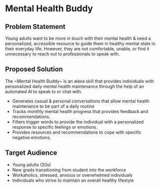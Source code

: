 # Mental Health Buddy
## Problem Statement

Young adults want to be more in touch with their mental health & need a personalized, accessible resource to guide them in healthy mental state in their everyday life. However, they are not comfortable, unable, or find it unnecessary to reach out to professionals to speak with. 

## Proposed Solution

The ~Mental Health Buddy~ is an alexa skill that provides individuals with personalized daily mental health maintenance through the help of an automated AI to speak to or chat with. 

- Generates casual & personal conversations that allow mental health maintenance to be part of a daily routine
- Tracks monthly mental health progress that provides feedback and recommendations.
- Filters trigger words to provide the individual with a personalized response to specific feelings or emotions.
- Provides resources and recommendations to cope with specific negative emotions.

## Target Audience

- Young adults (20s)
- New grads transitioning from student into the workforce
- Workaholics, stressed, anxious or overwhelmed individuals
- Individuals who strive to maintain an overall healthy lifestyle
